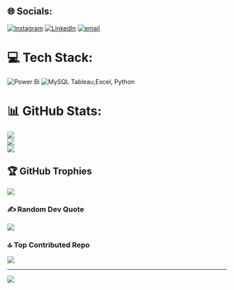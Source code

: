 
## 🌐 Socials:
[![Instagram](https://img.shields.io/badge/Instagram-%23E4405F.svg?logo=Instagram&logoColor=white)](https://instagram.com/sanket_adsul_) [![LinkedIn](https://img.shields.io/badge/LinkedIn-%230077B5.svg?logo=linkedin&logoColor=white)](linkedin.com/in/sanket-adsul-5453a5243/?utm_source=share&utm_campaign=share_via&utm_content=profile&utm_medium=android_app) [![email](https://img.shields.io/badge/Email-D14836?logo=gmail&logoColor=white)](mailto:adsulsanket33@gmail.com) 

# 💻 Tech Stack:
![Power Bi](https://img.shields.io/badge/power_bi-F2C811?style=for-the-badge&logo=powerbi&logoColor=black) ![MySQL](https://img.shields.io/badge/mysql-4479A1.svg?style=for-the-badge&logo=mysql&logoColor=white)
Tableau,Excel, Python
# 📊 GitHub Stats:
![](https://github-readme-stats.vercel.app/api?username=Sanket-Adsul&theme=dark&hide_border=false&include_all_commits=true&count_private=false)<br/>
![](https://nirzak-streak-stats.vercel.app/?user=Sanket-Adsul&theme=dark&hide_border=false)<br/>
![](https://github-readme-stats.vercel.app/api/top-langs/?username=Sanket-Adsul&theme=dark&hide_border=false&include_all_commits=true&count_private=false&layout=compact)

## 🏆 GitHub Trophies
![](https://github-profile-trophy.vercel.app/?username=Sanket-Adsul&theme=radical&no-frame=false&no-bg=true&margin-w=4)

### ✍️ Random Dev Quote
![](https://quotes-github-readme.vercel.app/api?type=horizontal&theme=radical)

### 🔝 Top Contributed Repo
![](https://github-contributor-stats.vercel.app/api?username=Sanket-Adsul&limit=5&theme=dark&combine_all_yearly_contributions=true)

---
[![](https://visitcount.itsvg.in/api?id=Sanket-Adsul&icon=0&color=0)](https://visitcount.itsvg.in)

<!-- Proudly created with GPRM ( https://gprm.itsvg.in ) -->
